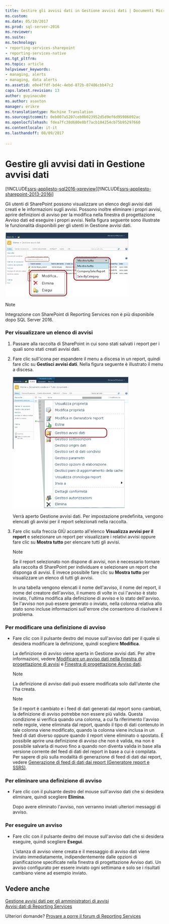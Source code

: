 ```yaml
---
title: Gestire gli avvisi dati in Gestione avvisi dati | Documenti Microsoft
ms.custom: 
ms.date: 05/10/2017
ms.prod: sql-server-2016
ms.reviewer: 
ms.suite: 
ms.technology:
- reporting-services-sharepoint
- reporting-services-native
ms.tgt_pltfrm: 
ms.topic: article
helpviewer_keywords:
- managing, alerts
- managing, data alerts
ms.assetid: e0e4ffdf-bd4c-4ebd-872b-07486cbb47c2
caps.latest.revision: 13
author: guyinacube
ms.author: asaxton
manager: erikre
ms.translationtype: Machine Translation
ms.sourcegitcommit: 0eb007a5207ceb0b023952d5d9ef6d95986092ac
ms.openlocfilehash: fdea7fc38d680e8bf7acb104254cb75b95297660
ms.contentlocale: it-it
ms.lasthandoff: 08/09/2017

---
```

# <a name="manage-my-data-alerts-in-data-alert-manager"></a>Gestire gli avvisi dati in Gestione avvisi dati

[!INCLUDE[ssrs-appliesto-sql2016-xpreview](../includes/ssrs-appliesto-sql2016-xpreview.md)][!INCLUDE[ssrs-appliesto-sharepoint-2013-2016i](../includes/ssrs-appliesto-sharepoint-2013-2016.md)]

Gli utenti di SharePoint possono visualizzare un elenco degli avvisi dati creati e le informazioni sugli avvisi. Possono inoltre eliminare i propri avvisi, aprire definizioni di avviso per la modifica nella finestra di progettazione Avviso dati ed eseguire i propri avvisi. Nella figura seguente sono illustrate le funzionalità disponibili per gli utenti in Gestione avvisi dati.

 ![Funzionalità di gestione per gli utenti di SharePoint avvisi](../reporting-services/media/rs-alertmanageriw.gif "funzionalità di gestione avvisi per gli utenti di SharePoint")

> [!NOTE]
> Integrazione con SharePoint di Reporting Services non è più disponibile dopo SQL Server 2016.

### <a name="to-view-a-list-of-your-alerts"></a>Per visualizzare un elenco di avvisi  
  
1.  Passare alla raccolta di SharePoint in cui sono stati salvati i report per i quali sono stati creati avvisi dati.  
  
2.  Fare clic sull'icona per espandere il menu a discesa in un report, quindi fare clic su **Gestisci avvisi dati**. Nella figura seguente è illustrato il menu a discesa.  
  
     ![Aprire Gestione avvisi dal menu di scelta rapida report](../reporting-services/media/rs-openalertmanager.gif "aprire Alert Manager dal menu di scelta rapida report")  
  
     Verrà aperto Gestione avvisi dati. Per impostazione predefinita, vengono elencati gli avvisi per il report selezionati nella raccolta.  
  
3.  Fare clic sulla freccia GIÙ accanto all'elenco **Visualizza avvisi per il report** e selezionare un report per visualizzare i relativi avvisi oppure fare clic su **Mostra tutto** per elencare tutti gli avvisi.  
  
    > [!NOTE]  
    >  Se il report selezionato non dispone di avvisi, non è necessario tornare alla raccolta di SharePoint per individuare e selezionare un report che disponga di avvisi. È invece possibile fare clic su **Mostra tutto** per visualizzare un elenco di tutti gli avvisi.  
  
     In una tabella vengono elencati il nome dell'avviso, il nome del report, il nome del creatore dell'avviso, il numero di volte in cui l'avviso è stato inviato, l'ultima modifica alla definizione di avviso e lo stato dell'avviso. Se l'avviso non può essere generato o inviato, nella colonna relativa allo stato sono incluse informazioni sull'errore che consentono di risolvere il problema.  
  
### <a name="to-edit-an-alert-definition"></a>Per modificare una definizione di avviso  
  
-   Fare clic con il pulsante destro del mouse sull'avviso dati per il quale si desidera modificare la definizione, quindi scegliere **Modifica**.  
  
     La definizione di avviso viene aperta in Gestione avvisi dati. Per altre informazioni, vedere [Modificare un avviso dati nella finestra di progettazione di avvisi](../reporting-services/edit-a-data-alert-in-alert-designer.md) e [Finestra di progettazione Avviso dati](../reporting-services/data-alert-designer.md).  
  
    > [!NOTE]  
    >  La definizione di avviso dati può essere modificata solo dall'utente che l'ha creata.  
  
    > [!NOTE]  
    >  Se il report è cambiato e i feed di dati generati dal report sono cambiati, la definizione di avviso potrebbe non essere più valida. Questa condizione si verifica quando una colonna, a cui fa riferimento l'avviso nelle regole, viene eliminata dal report, quando il tipo di dati contenuto in tale colonna viene modificato, quando la colonna viene inclusa in un feed di dati diverso oppure quando il report viene eliminato o spostato. È possibile aprire una definizione di avviso che non è valida, ma non è possibile salvarla di nuovo fino a quando non diventa valida in base alla versione corrente del feed di dati del report in base a cui è compilata. Per sapere di più sulla modalità di generazione di feed di dati dai report, vedere [Generazione di feed di dati dai report &#40;Generatore report e SSRS&#41;](../reporting-services/report-builder/generating-data-feeds-from-reports-report-builder-and-ssrs.md).  
  
### <a name="to-delete-an-alert-definition"></a>Per eliminare una definizione di avviso  
  
-   Fare clic con il pulsante destro del mouse sull'avviso dati che si desidera eliminare, quindi scegliere **Elimina**.  
  
     Dopo avere eliminato l'avviso, non verranno inviati ulteriori messaggi di avviso.  
  
### <a name="to-run-an-alert"></a>Per eseguire un avviso  
  
-   Fare clic con il pulsante destro del mouse sull'avviso dati che si desidera eseguire, quindi scegliere **Esegui**.  
  
     L'istanza di avviso viene creata e il messaggio di avviso dati viene inviato immediatamente, indipendentemente dalle opzioni di pianificazione specificate nella finestra di progettazione Avviso dati. Un avviso configurato per essere inviato ogni settimana e solo se i risultati cambiano viene ad esempio inviato.  

## <a name="see-also"></a>Vedere anche

[Gestione avvisi dati per gli amministratori di avvisi](../reporting-services/data-alert-manager-for-alerting-administrators.md)   
[Avvisi dati di Reporting Services](../reporting-services/reporting-services-data-alerts.md)  

Ulteriori domande? [Provare a porre il forum di Reporting Services](http://go.microsoft.com/fwlink/?LinkId=620231)
